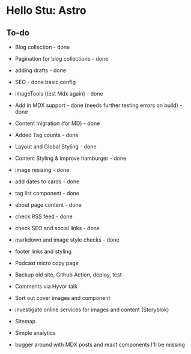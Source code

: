 # Hello Stu: Astro

## To-do

- Blog collection - done
- Pagination for blog collections - done
- adding drafts - done
- SEO - done basic config
- imageTools (test Mdx again) - done
- Add in MDX support - done (needs further testing errors on build) - done
- Content migration (for MD) - done
- Added Tag counts - done
- Layout and Global Styling - done
- Content Styling & improve hamburger - done
- image resizing - done
- add dates to cards - done
- tag list component - done
- about page content - done
- check RSS feed - done
- check SEO and social links - done
- markdown and image style checks - done

- footer links and styling
- Podcast micro copy page

- Backup old site, Github Action, deploy, test

- Comments via Hyvor talk
- Sort out cover images and component
- investigate online services for images and content (Storyblok)
- Sitemap
- Simple analytics
- bugger around with MDX posts and react components I'll be missing
